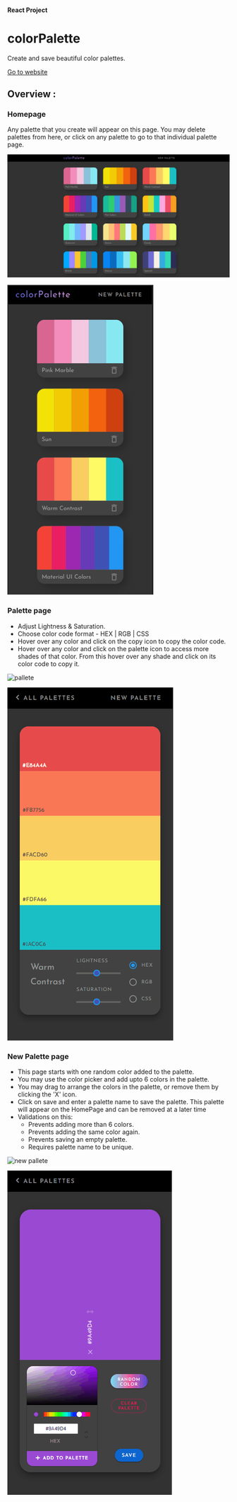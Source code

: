 #### React Project

# colorPalette

Create and save beautiful color palettes.

[Go to website](https://parthpatel6347.github.io/react-color-palette/)

## Overview :

### Homepage

Any palette that you create will appear on this page. You may delete palettes from here, or click on any palette to go to that individual palette page.

![homepage](./public/readmeImgs/HomeDesktop.PNG)

![homepage mobile](./public/readmeImgs/HomeMobile.PNG)

### Palette page

- Adjust Lightness & Saturation.
- Choose color code format - HEX | RGB | CSS
- Hover over any color and click on the copy icon to copy the color code.
- Hover over any color and click on the palette icon to access more shades of that color. From this hover over any shade and click on its color code to copy it.

![pallete](./public/readmeImgs/paletteDesktop.gif)

![pallete mobile](./public/readmeImgs/paletteMobile.gif)

### New Palette page

- This page starts with one random color added to the palette.
- You may use the color picker and add upto 6 colors in the palette.
- You may drag to arrange the colors in the palette, or remove them by clicking the 'X' icon.
- Click on save and enter a palette name to save the palette. This palette will appear on the HomePage and can be removed at a later time
- Validations on this:
  - Prevents adding more than 6 colors.
  - Prevents adding the same color again.
  - Prevents saving an empty palette.
  - Requires palette name to be unique.

![new pallete](./public/readmeImgs/newDesktop.gif)

![new pallete mobile](./public/readmeImgs/NewMobile.gif)
